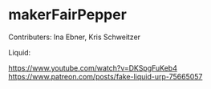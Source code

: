 # makerFairPepper

Contributers: Ina Ebner, Kris Schweitzer

Liquid: 

https://www.youtube.com/watch?v=DKSpgFuKeb4
https://www.patreon.com/posts/fake-liquid-urp-75665057
